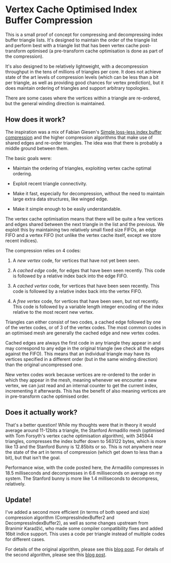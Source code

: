 ﻿# Vertex Cache Optimised Index Buffer Compression

This is a small proof of concept for compressing and decompressing index buffer triangle lists. It's designed to maintain the order of the triangle list and perform best with a triangle list that has been vertex cache post-transform optimised (a pre-transform cache optimisation is done as part of the compression).

It's also designed to be relatively lightweight, with a decompression throughput in the tens of millions of triangles per core.  It does not achieve state of the art levels of compression levels (which can be less than a bit per triangle, as well as providing good chances for vertex prediction), but it does maintain ordering of triangles and support arbitrary topologies. 

There are some cases where the vertices within a triangle are re-ordered, but the general winding direction is maintained.

## How does it work?

The inspiration was a mix of Fabian Giesen's [Simple loss-less index buffer compression](http://fgiesen.wordpress.com/2013/12/14/simple-lossless-index-buffer-compression/) and
the higher compression algorithms that make use of shared edges and re-order triangles. The idea was that there is probably a middle ground between them.

The basic goals were:

* Maintain the ordering of triangles, exploiting vertex cache optimal ordering.

* Exploit recent triangle connectivity.

* Make it fast, especially for decompression, without the need to maintain large extra data structures, like winged edge.

* Make it simple enough to be easily understandable. 

The vertex cache optimisation means that there will be quite a few vertices and edges shared between the next triangle in the list and the previous. We exploit this by maintaining two relatively small fixed size FIFOs, an edge FIFO and a vertex FIFO (not unlike the vertex cache itself, except we store recent indices).

The compression relies on 4 codes: 

1. A _new vertex_ code, for vertices that have not yet been seen. 

2. A _cached edge_ code, for edges that have been seen recently. This code is followed by a relative index back into the edge FIFO.

3. A _cached vertex_ code, for vertices that have been seen recently. This code is followed by a relative index back into the vertex FIFO.

4. A _free vertex_ code, for vertices that have been seen, but not recently. This code is followed by a variable length integer encoding of the index relative to the most recent new vertex.

Triangles can either consist of two codes, a cached edge followed by one of the vertex codes, or of 3 of the vertex codes. The most common codes in an optimised mesh are generally the cached edge and new vertex codes.

Cached edges are always the first code in any triangle they appear in and may correspond to any edge in the original triangle (we check all the edges against the FIFO). This means that an individual triangle may have its vertices specified in a different order (but in the same winding direction) than the original uncompressed one.

New vertex codes work because vertices are re-ordered to the order in which they appear in the mesh, meaning whenever we encounter a new vertex, we can just read and an internal counter to get
the current index, incrementing it afterwards. This has the benefit of also meaning vertices are in pre-transform cache optimised order.

## Does it actually work?

That's a better question! While my thoughts were that in theory it would average around 11-12bits a triangle, the Stanford Armadillo mesh (optimised with Tom Forsyth's vertex cache optimisation algorithm), with 345944 triangles, compresses the index buffer down to 563122 bytes, which is more like 13 and the Stanford Bunny is 12.85bits or so. This is not anywhere near the state of the art in terms of compression (which get down to less than a bit), but that isn't the goal.

Performance wise, with the code posted here, the Armadillo compresses in 18.5 milliseconds and decompresses in 6.6 milliseconds on average on my system. The Stanford bunny is more like 1.4 milliseconds to decompress, relatively.

## Update!

I've added a second more efficient (in terms of both speed and size) compression algorithm (CompressIndexBuffer2 and DecompressIndexBuffer2), as well as some changes upstream from Branimir Karadžić, who made some compiler compatibility fixes and added 16bit indice support. This uses a code per triangle instead of multiple codes for different cases.

For details of the original algorithm, please see this [blog post](http://conorstokes.github.io/graphics/2014/09/28/vertex-cache-optimised-index-buffer-compression/). For details of the second algorithm, please see this [blog post](http://conorstokes.github.io/graphics/2014/09/28/vertex-cache-optimised-index-buffer-compression/). 

